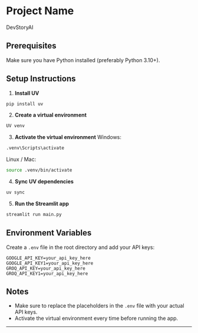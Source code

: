 
# Project Name

DevStoryAI

## Prerequisites

Make sure you have Python installed (preferably Python 3.10+).

## Setup Instructions

1. **Install UV**

```bash
pip install uv
```

2. **Create a virtual environment**

```bash
UV venv
```

3. **Activate the virtual environment**
   Windows:

```bash
.venv\Scripts\activate
```

Linux / Mac:

```bash
source .venv/bin/activate
```

4. **Sync UV dependencies**

```bash
uv sync
```

5. **Run the Streamlit app**

```bash
streamlit run main.py
```

## Environment Variables

Create a `.env` file in the root directory and add your API keys:

```env
GOOGLE_API_KEY=your_api_key_here
GOOGLE_API_KEY1=your_api_key_here
GROQ_API_KEY=your_api_key_here
GROQ_API_KEY1=your_api_key_here
```

## Notes

* Make sure to replace the placeholders in the `.env` file with your actual API keys.
* Activate the virtual environment every time before running the app.

---

